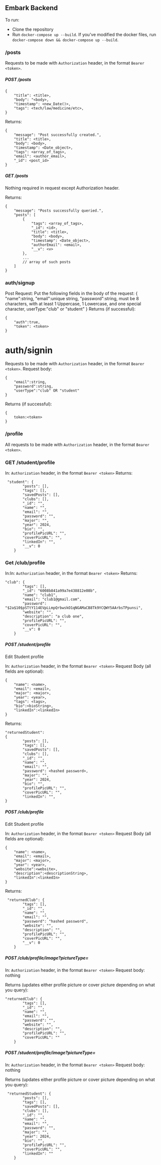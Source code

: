 ## Embark Backend

To run:
* Clone the repository
* Run `docker-compose up --build`. If you've modified the docker files, run `docker-compose down && docker-compose up --build`.

### /posts
Requests to be made with `Authorization` header, in the format `Bearer <token>`.

##### POST /posts

```
{
    "title": <title>,
    "body": "<body>,
    "timestamp": <new_Date()>,
    "tags": <tech/law/medicine/etc>,
}
```
Returns:

```
{
    "message": "Post successfully created.",
    "title": <title>,
    "body": <body>,
    "timestamp": <Date_object>,
    "tags": <array_of_tags>,
    "email": <author_email>,
    "_id": <post_id>
}
```


##### GET /posts
Nothing required in request except Authorization header.

Returns:
```
{
    "message": "Posts successfully queried.",
    "posts": [
        {
            "tags": <array_of_tags>,
            "_id": <id>,
            "title": <title>,
            "body": <body>,
            "timestamp": <Date_object>,
            "authorEmail": <email>,
            "__v": <v>
        },
        ... 
        // array of such posts
    ]
}
```
### auth/signup
Post Request:
    Put the following fields in the body of the request:
    {
        "name":string,
        "email":unique string,
        "password":string, must be 8 characters, with at least 1 Uppercase, 1 Lowercase, and one special character,
        userType:"club" or "student"
    }
Returns (if successful):
```
{
    "auth":true,
    "token": <token>
}
```
# auth/signin
Requests to be made with `Authorization` header, in the format `Bearer <token>`.
Request body:
```
{
    "email":string,
    "password":string,
    "userType":"club" OR "student"
}
```
Returns (if successful):
```
{
    token:<token>
}
```

### /profile
All requests to be made with `Authorization` header, in the format `Bearer <token>`.

### GET /student/profile
In: `Authorization` header, in the format `Bearer <token>`
Returns:
```
 "student": {
        "posts": [],
        "tags": [],
        "savedPosts": [],
        "clubs": [],
        "_id": "",
        "name": "",
        "email": "",
        "password": "",
        "major": "",
        "year": 2024,
        "bio": "",
        "profilePicURL": "",
        "coverPicURL": "",
        "linkedIn": "",
        "__v": 0
    }
```
### Get /club/profile
In:In: `Authorization` header, in the format `Bearer <token>`
Returns:
```
"club": {
        "tags": [],
        "_id": "6008b841a99a7e438812e08b",
        "name": "club1",
        "email": "club1@gmail.com",
        "password": "$2a$10$pSTtY114EVpLLmpQrbwskO1qNGAMaCB8Tk9YCQWY5AArbsTPpunsi",
        "website": "",
        "description": "a club one",
        "profilePicURL": "",
        "coverPicURL": "",
        "__v": 0
    }
```
##### POST /student/profile
Edit Student profile

In: `Authorization` header, in the format `Bearer <token>`
Request Body (all fields are optional): 
```
{
    "name": <name>,
    "email": <email>,
    "major": <major>,
    "year": <year>,
    "tags": <tags>,
    "bio":<bioString>,
    "linkedIn":<linkedIn>
}
```
Returns:
```
"returnedStudent":
{
        "posts": [],
        "tags": [],
        "savedPosts": [],
        "clubs": [],
        "_id": "",
        "name": "",
        "email": "",
        "password": <hashed password>,
        "major": "",
        "year": 2024,
        "bio": "",
        "profilePicURL": "",
        "coverPicURL": "",
        "linkedIn": "",
}
```
##### POST /club/profile
Edit Student profile

In: `Authorization` header, in the format `Bearer <token>`
Request Body (all fields are optional): 
```
{
    "name": <name>,
    "email": <email>,
    "major": <major>,
    "year": <year>,
    "website":<website>,
    "description":<descriptionString>,
    "linkedIn":<linkedIn>
}
```
Returns:
```
 "returnedClub": {
        "tags": [],
        "_id": "",
        "name": "",
        "email": "",
        "password": "hashed password",
        "website": "",
        "description": "",
        "profilePicURL": "",
        "coverPicURL": "",
        "__v": 0
    }
```
##### POST /club/profile/image?pictureType= <either profile or cover>
In: `Authorization` header, in the format `Bearer <token>`
Request body: nothing

Returns (updates either profile picture or cover picture depending on what you query):
```
"returnedClub": {
        "tags": [],
        "_id": "",
        "name": "",
        "email": "",
        "password": "",
        "website": "",
        "description": "",
        "profilePicURL": "",
        "coverPicURL": ""
    }
```
##### POST /student/profile/image?pictureType= <either profile or cover>
In: `Authorization` header, in the format `Bearer <token>`
Request body: nothing

Returns (updates either profile picture or cover picture depending on what you query):
```
 "returnedStudent": {
        "posts": [],
        "tags": [],
        "savedPosts": [],
        "clubs": [],
        "_id": "",
        "name": "",
        "email": "",
        "password": "",
        "major": "",
        "year": 2024,
        "bio": "",
        "profilePicURL": "",
        "coverPicURL": "",
        "linkedIn": ""
    }
```